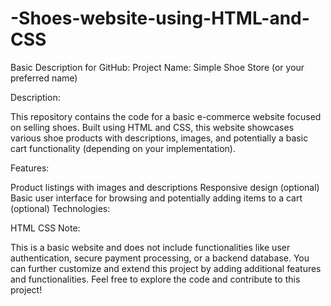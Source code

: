 # -Shoes-website-using-HTML-and-CSS

Basic Description for GitHub:
Project Name: Simple Shoe Store (or your preferred name)

Description:

This repository contains the code for a basic e-commerce website focused on selling shoes. Built using HTML and CSS, this website showcases various shoe products with descriptions, images, and potentially a basic cart functionality (depending on your implementation).

Features:

Product listings with images and descriptions
Responsive design (optional)
Basic user interface for browsing and potentially adding items to a cart (optional)
Technologies:

HTML
CSS
Note:

This is a basic website and does not include functionalities like user authentication, secure payment processing, or a backend database.
You can further customize and extend this project by adding additional features and functionalities.
Feel free to explore the code and contribute to this project!
